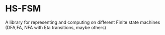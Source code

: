 HS-FSM
======

A library for representing and computing on different Finite state machines (DFA,FA, NFA with Eta transitions, maybe others)
